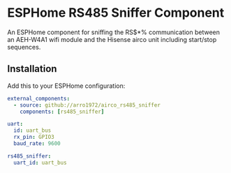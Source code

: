 # ESPHome RS485 Sniffer Component

An ESPHome component for sniffing the RS$*% communication between an AEH-W4A1 wifi module and the Hisense airco unit including start/stop sequences.

## Installation

Add this to your ESPHome configuration:

```yaml
external_components:
  - source: github://arro1972/airco_rs485_sniffer
    components: [rs485_sniffer]

uart:
  id: uart_bus
  rx_pin: GPIO3
  baud_rate: 9600

rs485_sniffer:
  uart_id: uart_bus
